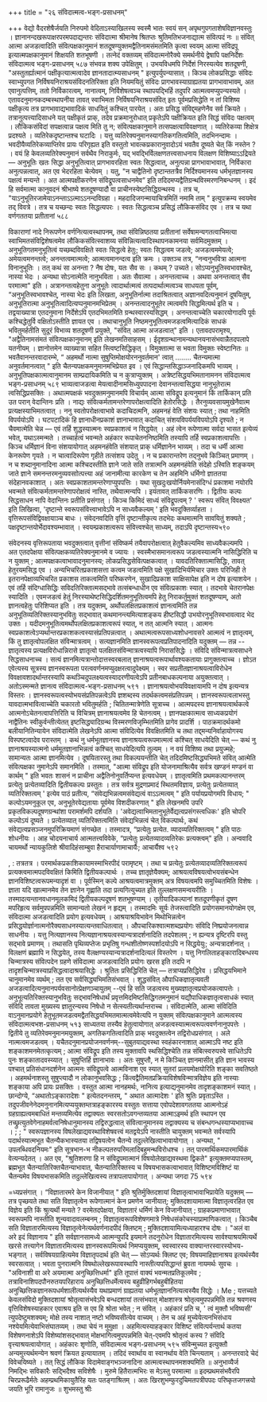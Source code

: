 +++
title = "२६ संविदात्मत्व-भङ्ग-प्रसाधनम्"

+++
वेद्यो वैदरशेषैर्जयति निरुपमो वेदिताऽस्याखिलस्य 
स्वस्मै भातः स्वयं सन् अपृथगुपगताशेषविज्ञानवस्तुः । ज्ञानानन्दखरूपाक्षरपरमपदाद्यन्तरः संविदात्मा 
श्रीमानेष श्रितप्तः श्रुतिमतिभजनाद्यात्म संवित्पदं नः ॥ 
संवित् आत्मा अजडत्वादिति संवित्पक्षकानुमानं शतदूषण्युक्तमद्वैतिनामसंमतमिति कृत्वा स्वयम् आत्मा संविद्रपू इत्यात्मपक्षकानुमानं शिक्षयति शतभूषणी । तत्नेदं वक्तव्यम् संविदात्मनोरैक्ये समर्थनीये द्वेषापि पक्षनिर्देशः 
संविदात्मत्व भङ्ग-प्रसाधनम् 
५८७ 
संभवन्न शक्य उपेक्षितुम् । उभयविधमपि निर्देशं निरस्यत्येव शतदूषणी, "अस्तुतर्ह्यात्मानं पक्षीकृत्यात्मत्वादेव ज्ञानतादात्म्यसाधनम् " इत्युपर्युपन्यासात् । किञ्च लोकप्रसिद्धाः संविदः स्वाभ्युपगत निर्विषयनिराश्रयसंविदनतिरिक्ता इति नियमयितुं संविदः प्रागभावस्याग्राह्यतया प्रागभावाभावम्, अत एवानुत्पत्तिम्, ततो निर्विकारत्वम्, नानात्वम्, निर्विशेषत्वञ्च स्थापयद्भिर्हि तदुपरि आत्मत्वमप्युपन्यस्यते । एतावदनुमानकदम्बस्थापनीया तावत् स्वाभिमता निर्विषयनिराश्रयसंवित् इतः पूर्वमप्रसिद्धेति न तां विशिष्य पक्षीकृत्य तत्र प्रागभावाद्यभावादिकं साधयितुं कश्चित् पारयेत् । अतः प्रसिद्ध संविद्द्महणेनैव सर्व क्रियते । तत्रानुत्पत्त्यादिसाधने यत् पक्षीकृतं प्राक्, तदेव प्रक्रमानुरोधात् प्रकृतेऽपि पक्षीक्रियत इति सिद्धं संविदः पक्षत्वम् । लौकिकसंविदां सपक्षत्वान्न पक्षत्व मिति तु न; संवित्पक्षकानुमाने तत्सपक्षत्वाविवक्षणात् । व्यतिरेकव्या शिक्षेत्र प्रदश्यते । व्यतिरेकदृष्टान्तश्च घटादिः । यत्तु व्यतिरेक्यनुमानस्यागतिकगतित्वमिति, तदभिनन्दामः । भवदीयैव्यतिरेकव्याप्तिरेव प्रायः परिगृह्यत इति वस्तुतो भावत्कप्रकारानुवादोऽयं भवतैव दूष्यते चेत् किं नस्तेन ? । वयं हि केवलव्यतिरेक्यनुमानं सर्वथैव निराकुर्मः, यद् भवद्भिर्विलक्षणतत्त्वसाधनाय विलक्षण विशिष्याऽऽद्रियते — अनुभूतिः खतः सिद्धा अनुभूतित्वात् प्रागभावरहिता स्वतः सिद्धत्वात्, अनुत्पन्ना प्रागभावाभावात्, निर्विकारा अनुत्पन्नत्वात्, अत एव भेदरहिता चेत्येवम् । 
यतु, "न चाद्वैतिनो दृष्टान्ततत्रैव निर्दिश्यमानस्य धर्मभृतज्ञानस्य पक्षत्वं मन्यन्ते । अत आत्मपक्षीकरणेन संविद्रूपत्वसाधनमेव” इति तदिदमप्यद्वैतिग्रन्थविस्मरणनिबन्धनम् । इदं हि सर्वमात्मा कानुवदनं श्रीभाष्ये शतदूषण्यादौ वा प्राचीनस्येष्टसिद्धिग्रन्थस्य । तत्र च, "याऽनुभूतिरजामेयाऽनन्ताऽऽत्माऽऽनन्दविग्रहा । महदादिजगन्मायाचित्रमितिं नमामि ताम् " इत्युपक्रम्य स्वयमेव तद् विवत्रे । तत्र च यच्छन्दः स्वतः सिद्धत्यपरः । स्वतः सिद्धत्वञ्च प्रसिद्धं लौकिकसंविद एव । तत्र च यथा वर्णगततया प्रतीतानां 
५८८ 

विकाराणां नादे निरूपणेन वर्णनित्यत्वस्थापनम्, तथा संविन्निष्ठतया प्रतीतानां सर्वेषामन्यगतत्वाभिमत्या स्वाभिमतसंविद्विशेषत्वमेव लौकिकसंवित्स्वाशय्य संविन्नित्यत्वादिस्थापनकामनया सर्वमिदमुक्तम् । अनुभूतिगतमनुभूतित्वं यच्छब्दविवक्षिते स्वतः सिद्धत्वे हेतुः; स्वतः सिद्धत्वम जडत्वे; अजडत्वममेयत्वे; अमेयत्वमनन्तत्वे; अनन्तत्वमात्मत्वे; आत्मत्वमानन्दत्व इति क्रमः । उक्तञ्च तत्र, “नन्वनुभवित्रा आत्मना विनानुभूतिः । तत् कथं सा अनन्ता ? नैष दोषः, यतः सैव सः । कथम् ? उच्यते। सोऽप्यनुभूतिस्वभावश्चेत्, नास्या भेदः । अन्यथा सोऽनात्मेति नानुभविता । अतः सैवात्मा । अनन्तत्वाच्च । अथवा अनन्तत्वात् सैव परमात्मा" इति । अत्रानन्तत्वहेतुना अनुभूतेः त्वादार्थात्मत्वं तत्पदार्थात्मत्वञ्च साधयता पूर्वम्, “अनुभूतिस्वभावश्चेत्, नास्या भेदः इति लिखता, अनुभूतिर्नात्मा तदाश्रितत्वात् अज्ञानवदित्यनुमानं दूषयितुम्, अनुभूतिरात्मा अनुभूतित्वादित्यप्पनुमानमभिप्रेतम् । अनन्तत्वादनुभूतेर त्मत्वमपि सिद्धमित्यर्थ इति च । तद्वयाख्यात्रा एतदनुमाना निर्देशेऽपि एतदभिमतमिति ग्रन्थस्वारस्यसिद्धम् । अनन्तत्वाच्चेति चकारयोगादपि पूर्वः कश्चिद्धेतुर्वि वक्षितोऽस्तीति ज्ञायत एव । तथाचानुभूति निष्ठमनुभूतित्वमजडत्वमित्यादिकं साधकं भवितुमर्हतीति सुदूरं विभाव्य शतदूषणी प्रयुक्ते, "संवित् आत्मा अजडत्वात्" इति । एतावदपरामृश्य, "अद्वैतिनामसंमतं संवित्पक्षकानुमानम् इति लेखनमतिसाहसम् । ईदृशग्रन्थानामन्यथानयनासंभवान्नैतदपलापे यतनीयम् । 
ज्ञानोत्तमेन व्याख्यात्रा सहित स्त्विष्टसिद्धिकृत् । 
विमुक्तात्मा स भवता विमुक्तः स्वेष्टानितः ॥ 
भवतैवानन्तरवादारम्भे, “ अहमर्थो नात्मा सुषुप्तिमोक्षयोरननुवर्तमान' त्वात् ........ चैतन्यमात्मा अनुवर्तमानत्वात् " इति चैतन्यपक्षकमनुमानमभिप्रेयत इव । एवं सिद्धान्तसिद्धाञ्जनादिकमपि भाव्यम् । अनुभूतिपक्षकात्मत्वानुमानम साम्प्रदायिकमिति च न कुत्राप्युक्तम् । अत्रेष्टसिद्धयभिमतानामनन
संविदात्मत्व भङ्ग-प्रसाधनम् 
५८९ 
भाव्यत्वाजडत्वा मेयत्वादीनामसिध्युपपादना देवानन्तत्वासिद्धया नानुभूतेरात्म त्वसिद्धिप्रसक्तिः । 
अथात्मपक्षकं भवदुक्तमनुमानमपि विचार्यम् आत्मा संविद्रूप इत्यनुमानं किं तार्किकान् प्रति उत परान् वेदान्तिनः प्रति । नाद्यः संवित्कर्मतामन्तरेणापरोक्षत्वादिति हेतोरसिद्धेः । तैरनुव्यवसायमुखेनैवात्म प्रत्यक्षस्याभिमतत्वात् । ननु स्वतोपरोक्षत्वाभावे कदाचिदत्मनि, अहमनहं वेति संशयः स्यात् ; तथा नाहमिति विपर्ययोऽपि । घटपटादिकं हि ज्ञानाधीनप्रकाशं ज्ञानाभावात् कदाचित् संशयविपर्ययविपयोऽपि दृश्यते ; न चैवमात्मेति चेन्न — एवं तर्हि शुद्धस्यात्मनः स्वप्रकाशत्वं न सिद्धयेत् । अहं त्वेन रूपेणात्मा सर्वदा भासत इत्येव्यं भवेत्, यथाऽस्मन्मते । तच्चार्हत्वं भवन्मते अहंकार रूपाचेतननिष्ठमिति तस्यापि तर्हि स्वप्रकाशत्वापत्तिः । किञ्च धर्मिज्ञानं विना संशयायोगात् अहमनहंवेति संशयात् प्राक् धर्मिज्ञानेन भाव्यम् । तदा च धर्मी आत्मा केनरूपेण गृयते । न चात्वादिरूपेण गृहीते तत्संशय उदेतु । न च प्रकारान्तरेण तद्नुभवे किञ्चित् प्रमाणम् । न च शब्दानुमानादिना आत्मा कश्चिदस्तीति ज्ञाने जाते सति तत्रात्मनि अहमनहंवेति संदेहो ऽस्विति शङ्कयम् जाते ज्ञाने समनन्तरमनुव्यवसाोत्पत्त्या अहं जानामीत्या कारकेण च तेन अहमिनि धर्मिणो ज्ञाततया संदेहानवकाशात् । अतः स्वप्रकाशतामन्तरेणाप्युपपत्तिः । यथा सुखदुःखयोर्नियमेनासंदिग्धं प्रकाशमा नयोरपि भवन्मते संवित्कर्मतामन्तरेणापरोक्षत्वं नास्ति, तथैवात्मन्यपि । इयंतावत् तार्किकसरणिः । 
द्वितीयः कल्पः 
सिद्धसाधन
नापि वेदान्तिनः प्रतीति प्रसंगात् । किञ्च किमिदं साध्यं संविद्रूपत्वम् ? ' स्वरूप संवित् विवक्ष्यत' इति लिखित्वा, 'दृष्टान्ते स्वरूपसंवित्त्वाभावेऽपि न साध्यवैकल्यम् ' इति भवदुक्तिर्व्याहता । वृत्तिरूपसंविद्विवक्षायाञ्च बाधः । संवेदनवदिति वृत्तिं दृष्टान्तीकृत्य तदभेदः कथमात्मनि सावयितुं शक्यते ; पक्षदृष्टान्तयोर्भेदावश्यम्भावात् । स्वयम्प्रकाशत्वरूप संवित्त्वश्चेत् साध्यम्, तदाऽपि दृष्टान्तस्य५९० 

संवेदनस्य वृत्तिरूपताया भवदुक्तत्वात् वृत्तीनां संविष्कर्म तयैवापरोक्षत्वात् हेतुवैकल्यमिव साध्यवैकल्यमपि । अत एतदपेक्षया संवित्पक्षकव्यतिरेक्यनुमानमे
व ज्यायः । 
स्वस्मैभासमानत्वरूप जडत्वस्यात्मनि नासिद्धिरिति च न युक्तम् ; आत्मपक्षकत्वाभावादनुमानस्य; लोकप्रसिद्धसेवित्पक्षकत्वात् । यावदतिरिक्तात्मासिद्धिः, तावत् हेतुरयमसिद्ध एव । अन्यभिचरितप्रकाशसत्ता कत्वम जडत्वमिति पक्षे सुखादिभिर्यमिचार उक्तः परिजिही ते इतरानपेक्षाव्यभिचरित प्रकाशस ताकत्वमिति परिष्करणेन, सुखादिप्रकाश साक्षिसापेक्ष इति न दोष इत्याशयेन । एवं तर्हि संदिग्धासिद्धिः सविदतिरिक्तात्मसद्भावे तत्संबन्धाधीन एव संवित्प्रकाशः स्यात् । तदभावे चेतरानपेक्षः स्यादिति । 
एवमजडत्वं हेतुं निरस्याथेष्टसिद्धिदर्शितमनुभूतित्वमपि हेतु निराकर्तुमुक्तं शतदूषण्याम्, अतो ज्ञानत्वहेतुः परिशिप्यत इति । तत्र यदुक्तम्, अर्थोपलक्षितप्रकाशत्वं ज्ञानत्वमिति तन्न अनुभूतिव्यतिरिक्तस्यानुभवितुः 
सद्भावात् 
कथमानन्त्यमित्याशङ्कय हीष्टसिद्धौ उभयोरनुभूतिस्वभावत्वाद भेद उक्तः । यदीदमनुभूतित्वमर्थोपलक्षितप्रकाशत्वरूपं स्यात्, न तत् आत्मनि स्यात् । आत्मनः स्वप्रकाशत्वेऽप्यर्थान्तरप्रकाशकत्वस्यासंप्रतिपन्नत्वात् । 
अथात्मत्वरूपसाध्यशोधनावसरे आत्मत्वं न ज्ञातृत्वम्, किं तु ज्ञातृत्वोपलक्षित संविन्मात्रत्वम् । सत्यज्ञानमिति ज्ञानस्वरूपत्वप्रतिपादनादिति यदुक्तम् — तन्न --ज्ञातृत्वस्य प्रत्यक्षविरोधान्निरासे ज्ञातृत्वो पलक्षितसंविन्मात्रत्वस्यापि निराससिद्धेः । संविदि संविन्मात्रत्वसाधने सिद्धसाधनाच्च । सत्यं ज्ञानमित्यत्रान्तोदात्तस्वरबलात् ज्ञानाश्रयत्वरूपार्थावश्यकतायाः प्रागुक्तत्वाच्च । ज्ञोऽत एवेत्यस्य सूत्रस्य ज्ञानस्वरूपता परत्ववर्णनमप्युदक्षरत्वादुपेक्ष्यम् । स्वर सप्रतीतज्ञानाश्रयत्वाविरोधेन विवक्षावशादर्थान्तरस्यापि कथञ्चिदुपलक्ष्यत्वस्यादरणीयत्वेऽपि प्रतीनबाधकल्पनाया अयुक्तत्वात् । अतोऽस्मन्मते ज्ञानत्व
संविदात्मत्व-भङ्ग-प्रसाधनम् 
५९१ 
। 
ज्ञानाश्रयत्वोभयविवक्षायामपि न दोष इत्यन्यत्र विस्तरः । ज्ञानस्वरूपत्वस्योभयसंप्रतिपन्नत्वेऽपि ज्ञशब्दस्य तदर्थकत्वमसंप्रतिपन्नम् । ज्ञानस्वरूपत्वलाभस्तु यावदात्मभावित्वाच्चेति चकारतो भवितुमर्हति ; चितितन्मात्रेणेति सूत्राच्च । आत्मपदस्य ज्ञानाश्रयत्वार्थकत्वे आत्मनोऽचेतनत्वापत्तिरिति च विचित्रम् ज्ञानाश्रयत्वमेव हि चेतनत्वम् । ज्ञानपक्षकात्मत्व साध्यकप्रयोगं नाद्वैतिनः स्वीकुर्वन्तीत्येतत् इष्टसिद्ध्यादिग्रन्थ विस्मरणविजृम्भितमिति प्रागेव प्रादर्शि । पाठक्रमादर्थकमो बलीयानितिन्यायेन संविदात्मेति लेखनेऽपि आत्मा संविदित्येव विवक्षितमिति च तथा तद्द्मन्यनिर्वाहायोगस्य विस्पष्टत्वादेव परास्तम् । कथं नु धर्मभूतज्ञानस्य ज्ञानाश्रयत्वरूपमात्मत्वं कश्चित् साधयेदिति चेत् — कथं नु ज्ञानाश्रयस्यात्मनो धर्ममूतज्ञानाभिन्नत्वं कश्चित् साधयेदित्यपि तुल्यम् । न वयं विशिष्य तथा प्रयुज्महे; सामान्यतः आत्मा ज्ञानमित्येव । दूषयितारस्तु तथा विकल्पयन्तीति चेत् तदिदमिष्टसिद्ध्यभिमते संवित् आत्मेति संवित्पक्षका नुमानेऽपि समानमिति । तस्मात्, "आत्मा संविद्रूप इति योजनामाश्रित्यैव सर्वत्र खण्डनं मण्डनं वा कार्थम् " इति भवतः शासनं न प्राचीना अद्वैतिनोनुवर्तिप्यन्त इत्यवधेयम् । 
ज्ञातृत्वमिति प्रथमकल्पानन्तरम् प्रत्येतुः प्रत्येतव्यादिति द्वितीयकल्पः प्रस्तुतः । तत्र सर्वत्र मुद्रणप्रमादं स्थितमविज्ञाय, प्रत्येतुः प्रत्येतव्यात् व्यतिरिक्तत्वम् ' इत्येव पाठं प्रतीत्य, “संवेद्यभिन्नत्वमसंवेद्यत्वं वाऽऽत्मत्वम् " इति पर्यायप्रयोगमपि विधाय; " कल्पोऽयमनुकूल एव, अनुभूतेरवेद्यतायाः पूर्वमेव विशदीकरणात् " इति लेखनमपि उपरि प्रकृतविकल्पदूषणग्रन्थांशा परामर्शमपि दर्शयति । 'अवेद्यत्वाभिमतानुभूतेर्वेद्यत्वप्रसंगस्त्वधिकः' इति चोपरि कल्पोऽयं दूष्यते । प्रत्येतव्यात् व्यतिरिक्तत्वमिति संवेद्यभिन्नत्वं चेत् विकल्पार्थः, कथं संवेद्यत्वप्रसञ्जनमुपरिक्रियमाणं संगच्छेत । तस्मादत्र, “प्रत्येतुः प्रत्येत. व्यादव्यतिरिक्तत्वम् " इति पाठः शोधनीयः । आह चोदयनाचार्य आत्मतत्त्वविवेके, “प्रत्येतुः प्रत्येतव्यादव्यतिरेकः प्रत्यक्त्वम्" इति । अन्ववादि चायमर्थो न्यायकुलिशे श्रीवादिहंसाम्बुवा हैराचार्याणामाचार्यैः; आचार्यैश्व 
५९२ 

, 
: तत्रतत्र । परमार्थकप्रकाशिकायामस्माभिरपीदं परामृष्टम् । तथा च प्रत्येतुः प्रत्येतव्यादव्यतिरिक्तत्वरूपं प्रत्यक्त्वमात्मपदविवक्षितं किमिति द्वितीयकल्पार्थः । तच्च ज्ञातृज्ञेयैक्यम्; आश्रयत्वविषयत्वोभयसंबन्धेन ज्ञानविशिष्टत्वरूपमन्यादृशं वा । पूर्वस्मिन् कल्पे आश्रयत्वमात्रमुक्तम् अत्र विषयत्वमपि समुच्चितमिति विशेषः । ज्ञाता यदि खात्मानमेव तेन ज्ञानेन गृह्णाति तदा प्रत्यगित्युच्यत इति तुल्लक्षणसमन्वयरीतिः । तस्मादत्यन्तानवधानमूलकमिदं द्वितीयकल्पदूषणं शतभूषण्याम् । तृतीयादिकल्पानां शतदूपणीकृतं दूषण मपरिहृत्य सर्वमुपपन्नमिति सामान्यतो लेखनं न हृद्यम् । तस्मादमिः सूर्यः तेजस्त्वादिति प्रयोगसमानयोगक्षेम एव, संविदात्मा अजडत्वादिति प्रयोग इत्यवधेयम् । आश्रयाश्रयिभावेन मिथोभिन्नत्वेन प्रसिद्धयोर्ज्ञानात्मनोरैक्यसाधनस्यात्यन्तवाधितत्वात् । औपचारिकश्वात्मशब्दप्रयोगः संविदि निष्प्रयोजनत्वान्न साधनीयः । यत्तु नित्यज्ञानस्य नित्यज्ञानाश्रयत्वस्यान्यत्रादर्शनादिति तदपेशलम् ; न ह्यन्यत्र दृष्टिरपि वस्तु सद्भावे प्रमाणम् । तथासति पृथिव्यप्तेजः प्रभृतिषु गन्धशीतोष्णस्पर्शादयोऽपि न सिद्धयेयुः; अन्यत्रादर्शनात् । विलक्षणं ब्रह्मापि न सिद्धयेत्, तस्य वैलक्षण्यस्यान्यत्रादर्शनादित्यलं विस्तरेण । 
यत्तु निगलिताहङ्कारादिबन्धस्य चिन्मात्रस्य संवित्पदेन ग्रहणे संविदात्मा अजडत्वादिति प्रयोगः खरस इति तदपि न तादृशचिन्मात्रस्याप्रसिद्धत्वादाश्रयासिद्धेः । श्रुतितः प्रसिद्धिरिति चेत् — तत्राप्यप्रसिद्धिरेव । प्रसिद्धयभिमाने चानुमानमेव व्यर्थम् ; तत एव सर्वसिद्ध्यभिमतिसंभवात् । शुद्धसंवित् औपाधिकज्ञातृत्यवती अजडत्वादित्यनुमानपर्यवसानोत्प्रेक्षणञ्चायुतम् --एवं हि सति जडत्वस्य मुख्यज्ञातृत्वप्रयोजकत्वापत्तेः । अनुभूत्यतिरिक्तस्यानुभवितुः सद्भावनिषेधार्थं प्रवृत्तमिदमिष्टसिद्धिगतमनुमानं यद्यौपाधिकज्ञातृत्वसाधकं स्यात् संविदि तावता मुख्यस्य ज्ञातुरन्यस्य निषेधो न सेत्स्यतीत्यर्थान्तराच्च । 
संविदात्मेति, आत्मा संविदिति वाऽनुमानप्रयोगे हेतुभूतमजडत्वमद्वैतसिद्धयभिमतमात्मत्वमेवेत्यपि न युक्तम् संवित्पक्षकानुमाने आत्मत्वस्य 
संविदात्मत्वभश-प्रसाधनम् 
५१३ 
साध्यतया तस्यैव हेतुत्वायोगात् अजडत्वस्यात्मत्वरूपत्ववर्णनानुपपत्तेः । द्वितीये तु व्यतिरेवमनुमानमयुक्तम्, अगतिकगतित्वादिति प्राक् भवदुक्तत्वेन तद्विरोधप्रसंगात् । अले नात्मत्वमजडत्वम् । यचैतदनुमानप्रयोजनवर्णनम्--सुबुतयाद्यवस्था स्वहंकारनाशात् आत्माऽपि नष्ट इति शङ्काशमनमेतत्कृत्यम् ; आत्मा संविद्रूप इति तस्य मुक्तावपि स्थसिद्धिश्चेति तन्न संबित्स्वरुपस्वे साधितेऽपि पुनः शङ्कातादवस्य्यात् । सुषुप्तिर्हि ज्ञानाभावः । अतः सुषुप्तौ, न मे किञ्चित् ज्ञानमासीत् इति ज्ञान भावस्य पश्चात् प्रतिसंधानदर्शनेन आत्मनः संविद्रूपत्वे आत्मविनाश एव स्यात् सुतरां प्रलयमोक्षयोरिति शङ्का सवतिष्ठते । अहमर्थनाशस्तु सुषुप्त्यादौ न लोकानुभवसिद्धः ; किंत्वद्वैतिमतप्रक्रियाविशेषविन्मात्रविज्ञेय इति नास्याः शङ्काया अपि प्रायः प्रसक्तिः । वस्तुत आत्मा नानहमर्थः, नानित्य इत्याद्यनुमानमेव तादृशङ्काशमनं स्यात् । छान्दोग्ये, “अथातोऽङ्कारादेशः " इत्येतदनन्तरम्, " अथात आत्मादेशः ' इति श्रुतिः प्रवृताऽस्ति । तदुपजीवनेनेदमनुनानमित्यप्ययुक्तम्तत्राहङ्कारस्य वस्तुतः सत्ताया एवोपदेशावगततया आत्मनोऽहं ग्रहग्राह्यत्वमबाधितं मन्तव्यमित्येव तद्वाक्यतः स्वरसतोऽवगन्तव्यतया आत्माऽइमर्थ इति स्थापन एव तच्छ्रुत्युतवेगेनाहमर्वत्वनिषेधानुमानस्य तद्विरुद्धत्वात् संवित्वानुमानस्य 
तद्वाक्यस्य च संबन्धगन्धस्याप्यभावाच्च । 
; 
; 
" 
स्वरूपज्ञानस्य विषलेखाद्यवस्थाविशेषवत्त्वं मतद्वयेऽपि नास्तीति चायुक्तम् भवन्मते सर्वस्यापि पदार्थस्यात्मभूत चैतन्यैकभास्यतया तद्विषयत्वेन चैतन्ये तदुल्लेखित्वाभावायोगात् । अन्यथा, " उपलब्धिवदनियमः" इति सूत्रभान-भ नीकल्पतरुपरिमलादिबहुमन्थविरोधश्च । तत् पारमार्थिकमपारमार्थिकं वेत्यन्यदेतत् । अत एव, "श्रुतिशरणा हि न संविद्रूपमात्मानं विषयोलेखाद्यवस्थमा द्विकते" इत्युक्तमप्यपास्तम्, ब्रह्मभूत चैतन्यातिरिक्तचैतन्याभावात्, चैतन्यातिरिक्तस्य च विषयभासकत्वाभावात् विशिष्टमविशिष्टं या चैतन्यमेव विषयभासकमिति तदुल्लेखित्वस्य तत्रापलापायोगात् । अन्यथा जगदा
75 
५९४ 

=ध्यप्रसंगात् । “विज्ञातारमरे केन विजानीयात् " इति श्रुतिर्मुक्तिदशायां विज्ञातृत्वाभावाभिप्रायेति यदुक्तम् — तत्र पृच्छयते तथा सति विज्ञातृत्वेन रूपेणात्मानं केन प्रमणेन जानीयात्; मुक्तिदशायामात्मा विज्ञातृत्वरहित एव विज्ञेय इति किं श्रुत्यर्थी मन्यते ? वरमेतदपेक्षया, विज्ञातारं धर्मिणं केन विजानीयात् ; ग्राहकप्रमाणाभावात् स्वरूपमपि नास्तीति शून्यवादावलम्बनम् ; विज्ञातृत्वरूपविशेषणमात्रे निषेधसंकोचस्याप्रामाणिकत्वात् । किञ्चैब सति विज्ञातारमित्यस्य विज्ञातृत्वेनेत्यर्थवर्णनादपीदं क्लिष्टम् ; मुक्तिदशायामित्यध्याहारश्च दोषः । "अलं वा अरे इदं विज्ञानाय " इति सर्वज्ञानसामध्ये आत्मन्युपदि इयमाने तदनुरोधेन विज्ञातारमित्यस्य सार्वश्याश्रयमित्यर्थे खरसे तत्त्यागेन विज्ञातारमित्यस्य ज्ञानस्वरूपमित्यर्थ निमप्ययुक्तम्, स्वस्वारस्य वाक्यान्तरस्वारस्योभय-भङ्गात् । सर्वविषयग्राहित्यमेव विज्ञातृपदार्थ इति चेत् — सोऽप्यर्थः क्लिष्ट एव; विषयमाहिज्ञानाश्रय इत्यर्थस्यैव स्वरसत्वात् । भवता पुनरात्मनि विषथोल्लेखरूपावस्थापि नास्तीत्यपसिद्धान्तं ब्रुवता नायमर्थः सुवचः । "अविनाशी वा अरे अयमात्मा अनुच्छित्तिधर्मा" इति तूपात्तं वाक्यं भवन्मतप्रतिकूलमेव ; तत्राविनाशिपदपौनरुतयपरिहाराय अनुच्छित्तिधर्मेत्यस्य बहुव्रीहिगर्भबहुबीहितया अनुच्छित्तिकज्ञानरूपधर्मशालीत्यर्थस्यैव यथाप्रमाणं ग्राह्यतया धर्मभूतज्ञाननित्यत्वस्यैव सिद्धेः । 
Me 
; 
यत्तच्यते केवलसंविदो मुक्तिदशायां श्रोतृत्वासंभवेऽपि बन्धदशायां तत्संभवात् मोक्षशास्त्र श्रोतृत्वमुपपन्नमिति तन्न श्रवणस्य वृत्तिविशेषस्याहकार एवाश्रय इति स एव हि श्रोता भवेत् ; न संवित् । अहंकारं प्रति च, ' त्वं मुक्तौ भविष्यसी' त्युपदेष्टुमशक्यम्; मोक्षे तस्य नाशात् नष्टो भविष्यसीत्येव वाच्यम् । तेन च अहं मुच्येयेत्यनभिसंधाय नश्येयमित्येवाभिसंघातव्यम् । तथा चेयं न मुमुक्षा । अहमित्यस्याहङ्कार विशिष्ट संवित्पर्यन्तार्थ कतया विशेषणनाशेऽपि विशेष्यांशसद्भावात् मोक्षभागित्वमुपपन्नमिति चेत्-एवमपि श्रोतृत्वं कस्य ? संविदि वृत्त्याश्रयत्वायोगात् । अहंकारः शृणोति, 
संविदात्मत्व भङ्ग-प्रसाधनम् 
५९५ 
संविन्मुच्यत इत्युक्तौ अन्यमुत्त्यर्थमन्येन श्रवणं क्रियत इत्यायातम् । तदिदं स्वार्थाय वा स्वानर्थाय वेति चिन्त्यताम् । अनन्तरवादे चेदं विवेचयिष्यते । तत् सिद्धं लौकिक विदामेवाङ्गभञ्जनादिना आत्मत्वस्थापनमशक्यमिति ॥ 
अनुभाव्यैर्ज निमद्भिः सविकारैः सद्भिदैश्व सविशेषैः । मुरुमे हितैरात्मभिरः स मेऽस्तु परमात्मा ॥ 
इदम्प्रथमसंभवैरपि चिरप्ररूढैर्मतेः 
अहम्प्रथमिकायुतैरिह यतः पतङ्गाश्रितम् । 
अतः खिरशुभम्फुरदुचिमतपत्रीपपदः 
परिष्कृतजगत्त्रयो जयति भूरि रामानुजः ॥ 
शुभमस्तु 
श्रीः